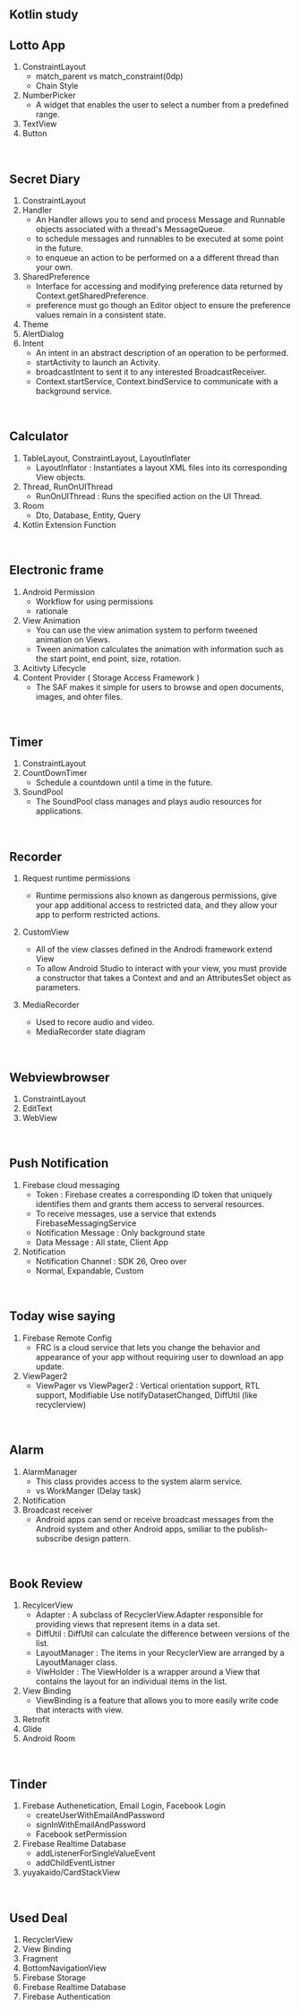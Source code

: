 ## Kotlin study

## Lotto App

1. ConstraintLayout
	- match_parent vs match_constraint(0dp)
	- Chain Style
2. NumberPicker
	- A widget that enables the user to select a number from a predefined range.
3. TextView
4. Button

<br>

## Secret Diary

1. ConstraintLayout
2. Handler
	- An Handler allows you to send and process Message and Runnable objects associated with a thread's MessageQueue.
	- to schedule messages and runnables to be executed at some point in the future.
	- to enqueue an action to be performed on a a different thread than your own.
3. SharedPreference
	- Interface for accessing and modifying preference data returned by Context.getSharedPreference.
	- preference must go though an Editor object to ensure the preference values remain in a consistent state.
4. Theme
5. AlertDialog
6. Intent
	- An intent in an abstract description of an operation to be performed.
	- startActivity to launch an Activity.
	- broadcastIntent to sent it to any interested BroadcastReceiver.
	- Context.startService, Context.bindService to communicate with a background service.

<br>

## Calculator

1. TableLayout, ConstraintLayout, LayoutInflater
	- LayoutInflator : Instantiates a layout XML files into its corresponding View objects.
2. Thread, RunOnUIThread
	- RunOnUIThread : Runs the specified action on the UI Thread.
3. Room
	- Dto, Database, Entity, Query
4. Kotlin Extension Function

<br>

## Electronic frame

1. Android Permission
	- Workflow for using permissions
	- rationale
2. View Animation
	- You can use the view animation system to perform tweened animation on Views.
	- Tween animation calculates the animation with information such as the start point, end point, size, rotation.
3. Acitivty Lifecycle
4. Content Provider ( Storage Access Framework )
	- The SAF makes it simple for users to browse and open documents, images, and ohter files.

<br>

## Timer

1. ConstraintLayout
2. CountDownTimer
	- Schedule a countdown until a time in the future.
3. SoundPool
	- The SoundPool class manages and plays audio resources for applications.

<br>

## Recorder

1. Request runtime permissions
	- Runtime permissions also known as dangerous permissions, give your app additional access to restricted data,
	and they allow your app to perform restricted actions.

2. CustomView
	- All of the view classes defined in the Androdi framework extend View
	- To allow Android Studio to interact with your view, you must provide a constructor that takes a Context and
	and an AttributesSet object as parameters. 
3. MediaRecorder
	- Used to recore audio and video.
	- MediaRecorder state diagram

<br>

## Webviewbrowser

1. ConstraintLayout
2. EditText
3. WebView

<br>

## Push Notification

1. Firebase cloud messaging
	- Token : Firebase creates a corresponding ID token that uniquely identifies them and grants them access to serveral resources.
	- To receive messages, use a service that extends FirebaseMessagingService
	- Notification Message : Only background state
	- Data Message : All state, Client App 
2. Notification 
	- Notification Channel : SDK 26, Oreo over
	- Normal, Expandable, Custom

<br>

## Today wise saying

1. Firebase Remote Config
	- FRC is a cloud service that lets you change the behavior and appearance of your app without requiring user 
	to download an app update.
2. ViewPager2
	- ViewPager vs ViewPager2 : Vertical orientation support, RTL support, Modifiable Use notifyDatasetChanged, DiffUtil (like recyclerview)

<br>

## Alarm 

1. AlarmManager
	- This class provides access to the system alarm service.
	- vs WorkManger (Delay task)
2. Notification
3. Broadcast receiver
	- Android apps can send or receive broadcast messages from the Android system and other Android apps, 
	smiliar to the publish-subscribe design pattern.

<br>

## Book Review

1. RecylcerView
	- Adapter : A subclass of RecyclerView.Adapter responsible for providing views that represent items in a data set.
	- DiffUtil : DiffUtil can calculate the difference between versions of the list.
	- LayoutManager : The items in your RecyclerView are arranged by a LayoutManager class.
	- ViwHolder : The ViewHolder is a wrapper around a View that contains the layout for an individual items in the list.
2. View Binding
	- ViewBinding is a feature that allows you to more easily write code that interacts with view.
3. Retrofit
4. Glide
5. Android Room

<br>

## Tinder

1. Firebase Authenetication, Email Login, Facebook Login
	- createUserWithEmailAndPassword
	- signInWithEmailAndPassword
	- Facebook setPermission
2. Firebase Realtime Database
	- addListenerForSingleValueEvent
	- addChildEventListner
3. yuyakaido/CardStackView

<br>

## Used Deal

1. RecyclerView
2. View Binding
3. Fragment
4. BottomNavigationView
5. Firebase Storage
6. Firebase Realtime Database
7. Firebase Authentication

<br>
